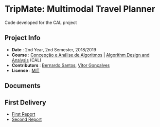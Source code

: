 # TripMate: Multimodal Travel Planner
Code developed for the CAL project


## Project Info
* **Date** : 2nd Year, 2nd Semester, 2018/2019
* **Course** : [Concepção e Análise de Algoritmos](https://sigarra.up.pt/feup/pt/UCURR_GERAL.FICHA_UC_VIEW?pv_ocorrencia_id=419999) | [Algorithm Design and Analysis](https://sigarra.up.pt/feup/en/UCURR_GERAL.FICHA_UC_VIEW?pv_ocorrencia_id=419999) (CAL)
* **Contributors** : [Bernardo Santos](https://github.com/bernas670), [Vítor Gonçalves](https://github.com/torrinheira)
* **License** : [MIT](LICENSE)


## Documents

  ## First Delivery
  * [First Report](https://docs.google.com/document/d/1sKDSdBhetOS91CgDa0tw8xdnZuE3Y1huWEobfepskms/edit)
  * [Second Report](https://docs.google.com/document/d/1pdXSAaRx_Cag6yGy2AvtNvCrKk5Dv-xR3cA2RiDkmBY/edit)
